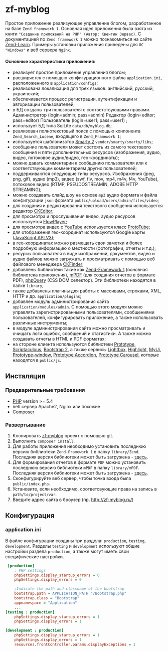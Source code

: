 # zf-myblog

Простое приложение реализующее управление блогом, разработанное на базе `Zend framework 1`.
Основная идея приложения была взята из книги `"Создание приложений на PHP" (Автор: Квентин Зервас)`.
С документацией по `Zend framework 1` можно познакомиться на сайте [Zend-Learn](http://framework.zend.com/learn/). 
Примеры установки приложения приведены для `ОС "Windows"` и веб сервера `Nginx`.

#### Основные характеристики приложения:
- реализует простое приложение управления блогом;
- расширяется с помощью конфигурационного файла `application.ini`, расположенного в `application/configs`;
- реализована локализация для трех языков: английский, русский, украинский;
- обеспечивается процесс регистрации, аутентификации и авторизации пользователей;
- в БД созданы три пользователя с соответствующими правами. Администратор (login=admin; pass=admin) Редактор (login=editor; pass=editor) Пользователь (login=user1; pass=user1) ;
- использует БД типа SqlLite `data/db/myblog.db`;
- реализован полнотекстовый поиск с помощью конпонента `Zend_Search_Lucene`, входящего в `Zend_Framework 1`;
- используется шаблонизатор [Smarty 2](http://www.smarty.net/) `vendor/smarty/smarty/libs`;
- сообщение пользователя может состоять из самого текстового сообщения и пяти допольнительных ресурсов (изображения, аудио, видео, потоковое аудио/видео, гео-координаты);
- можно давать комментарии к сообщению пользователя или к соответствующим комментариям других пользователей;
- поддерживаются следующие типы ресурсов. Изображения (jpeg, png, gif), аудио (mp3), видео (swf, flv, mov, mp4, m4v, f4v, YouTube), потоковое видео (RTMP, PSEUDOSTREAMIN, ADOBE HTTP STREAMING);
- можно создавать слайд шоу на основе `mp3` аудио формата и файла конфигурации `json` формата `public/upload/users/admin/files/video`;
- для создания и редактирования текстового сообщения используется редактор [CKEditor](http://ckeditor.com/);
- для просмотра и прослушивания видео, аудио ресурсов используется [FlowPlayer](http://flash.flowplayer.org/);
- для просмотра видео с [YouTube](https://www.youtube.com/) используется класс [ProtoTube](http://scripts.downloadroute.com/ProtoTube-f4dbde0a.html);
- для отображения гео-координат используются Google карты ([JavaScript API V3](https://developers.google.com/maps/documentation/javascript/3.exp/reference));
- в гео-координатах можно размещать свои заметки и более подробную информацию о местности (фотографии, отчеты и т.д.);
- ресурсы пользователя в виде изображений, документов, видео и аудио файлов можно загружать и просматривать с помощью веб файлового менеджера [CKFinder](http://kcfinder.sunhater.com/);
- добавлены библиотеки такие как [Zend-Framework 1](http://framework.zend.com/downloads/latest#ZF1) (основная библиотека приложения), [mPDF](http://www.mpdf1.com/mpdf/index.php) (для создания отчетов в формате PDF), [phpQuery](https://code.google.com/archive/p/phpquery/) (CSS DOM селектор). Эти библиотеки находятся в папке `library`;
- также добавлены плагины для работы с массивами, строками, XML, HTTP и др. `application/plugins`;
- добавлен модуль администрирования сайта `application/modules/admin`. С помощью этого модуля можно управлять зарегистрированными пользователями, сообщениями пользователей, конфигурировать приложение, а также использовать различные инструменты;
- в модуле администрирования сайта можно просматривать и очищать логи ошибок, сообщений и статистики. А также можно создавать отчеты в HTML и PDF форматах;
- на стороне клиента используются библиотеки [Prototype](http://prototypejs.org/), [Scriptaculous](http://madrobby.github.io/scriptaculous/), [Bootstrap 2](http://twbs.github.io/bootstrap/2.3.2/), а также сервисы [Lightbox](http://lokeshdhakar.com/projects/lightbox2/), [Highlight](http://highlightjs.readthedocs.org/en/latest/#), [MyUi](http://pabloaravena.info/mytablegrid/index.html#), [Prototype-window](http://prototype-window.xilinus.com/index.html), [Prototype Accordion](https://github.com/deleteme/prototype-accordion), [Prototype Carousel](http://miedlar.com/dev/carousel), которые находятся в `public/js`.



## Инсталяция

### Предварительные требования

- [PHP](http://php.net) version >= 5.4
- веб сервер Apache2, Nginx или похожие
- Composer

### Развертывание

1. Клонировать [zf-myblog](https://github.com/bsa-git/zf-myblog) проект с помощью git.
2. Выполнить `composer install`.
3. Для работы приложения необходимо установить последнюю версию библиотеки `Zend-Framework 1` в папку `library/Zend`. Последняя версия библиотеки может быть загружена - [здесь](http://framework.zend.com/downloads/latest#ZF1). 
4. Для формирования отчетов в формате `PDF` можно установить последнюю версию библиотеки  `mPDF` в папку `library/mPDF`. Последняя версия библиотеки может быть загружена - [здесь](http://www.mpdf1.com/mpdf/index.php?page=Download). 
5. Сконфигурируйте веб сервер, чтобы точка входа была `public/index.php`.
6. Установите, если необходимо, соответсвующие права на запись в `path/to/project/var`.
7. Введите адрес сайта в броузер (пр. http://zf-myblog.ru/)

## Конфигурация

### application.ini
В файле конфигурации созданы три раздела: `production`, `testing`, `development`. Разделы `testing` и `development` используют общие настройки раздела `production`, а также могут иметь свои специфические настройки.

```ini
 [production]
    ; PHP settings
    phpSettings.display_startup_errors = 0
    phpSettings.display_errors = 0

    ;Indicate the path and classname of the bootstrap
    bootstrap.path = APPLICATION_PATH "/Bootstrap.php"
    bootstrap.class = "Bootstrap"
    appnamespace = "Application"
    ...
[testing : production]
    phpSettings.display_startup_errors = 1
    phpSettings.display_errors = 1

[development : production]
    phpSettings.display_startup_errors = 1
    phpSettings.display_errors = 1
    resources.frontController.params.displayExceptions = 1
```
